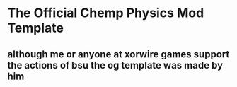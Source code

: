  # The Official Chemp Physics Mod Template
## although me or anyone at xorwire games support the actions of bsu the og template was made by him
